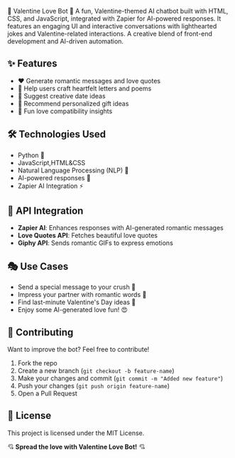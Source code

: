 💖 Valentine Love Bot 💖
A fun, Valentine-themed AI chatbot built with HTML, CSS, and JavaScript, integrated with Zapier for AI-powered responses. It features an engaging UI and interactive conversations with lighthearted jokes and Valentine-related interactions. A creative blend of front-end development and AI-driven automation.

## ✨ Features
- ❤️ Generate romantic messages and love quotes
- 💌 Help users craft heartfelt letters and poems
- 💑 Suggest creative date ideas
- 🎁 Recommend personalized gift ideas
- 🥰 Fun love compatibility insights

## 🛠 Technologies Used
- Python 🐍
- JavaScript,HTML&CSS
- Natural Language Processing (NLP) 💬
- AI-powered responses 🤖
- Zapier AI Integration ⚡

## 🔗 API Integration
- **Zapier AI**: Enhances responses with AI-generated romantic messages
- **Love Quotes API**: Fetches beautiful love quotes
- **Giphy API**: Sends romantic GIFs to express emotions

## 🎭 Use Cases
- Send a special message to your crush 💓
- Impress your partner with romantic words 🥂
- Find last-minute Valentine's Day ideas 🎁
- Enjoy some AI-generated love fun! 😍

## 💌 Contributing
Want to improve the bot? Feel free to contribute!
1. Fork the repo
2. Create a new branch (`git checkout -b feature-name`)
3. Make your changes and commit (`git commit -m "Added new feature"`)
4. Push your changes (`git push origin feature-name`)
5. Open a Pull Request

## 📜 License
This project is licensed under the MIT License.

💘 **Spread the love with Valentine Love Bot!** 💘
